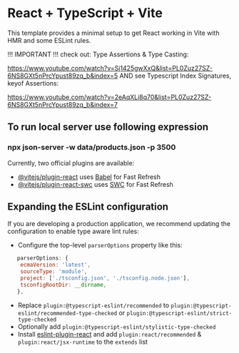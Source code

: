 # React + TypeScript + Vite  

This template provides a minimal setup to get React working in Vite with HMR and some ESLint rules.

!!! IMPORTANT !!! check out:
Type Assertions & Type Casting:

https://www.youtube.com/watch?v=Sj1425gwXxQ&list=PL0Zuz27SZ-6NS8GXt5nPrcYpust89zq_b&index=5
AND
see Typescript Index Signatures, keyof Assertions:

 https://www.youtube.com/watch?v=2eAqXLi8q70&list=PL0Zuz27SZ-6NS8GXt5nPrcYpust89zq_b&index=7

## To run local server use following expression

### npx json-server -w data/products.json -p 3500

Currently, two official plugins are available:

- [@vitejs/plugin-react](https://github.com/vitejs/vite-plugin-react/blob/main/packages/plugin-react/README.md) uses [Babel](https://babeljs.io/) for Fast Refresh
- [@vitejs/plugin-react-swc](https://github.com/vitejs/vite-plugin-react-swc) uses [SWC](https://swc.rs/) for Fast Refresh

## Expanding the ESLint configuration

If you are developing a production application, we recommend updating the configuration to enable type aware lint rules:

- Configure the top-level `parserOptions` property like this:

```js
   parserOptions: {
    ecmaVersion: 'latest',
    sourceType: 'module',
    project: ['./tsconfig.json', './tsconfig.node.json'],
    tsconfigRootDir: __dirname,
   },
```

- Replace `plugin:@typescript-eslint/recommended` to `plugin:@typescript-eslint/recommended-type-checked` or `plugin:@typescript-eslint/strict-type-checked`
- Optionally add `plugin:@typescript-eslint/stylistic-type-checked`
- Install [eslint-plugin-react](https://github.com/jsx-eslint/eslint-plugin-react) and add `plugin:react/recommended` & `plugin:react/jsx-runtime` to the `extends` list
